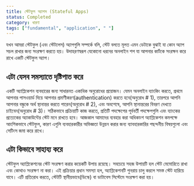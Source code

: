 ```yaml
---
title: স্টেটফুল অ্যাপস (Stateful Apps)
status: Completed
category: ধারণা
tags: ["fundamental", "application", " "]
---
```


যখন আমরা স্টেটফুল (এবং স্টেটলেস) অ্যাপগুলি সম্পর্কে বলি,
স্টেট বলতে মূলত এমন ডেটাকে বুঝাই যা কোন অ্যাপ সচল রাখার জন্য সংরক্ষণ করতে হয়। উদাহরণস্বরূপ যেকোনো ধরনের অনলাইন শপ যা আপনার কার্টকে সংরক্ষন করে রাখে একটি স্টেটফুল অ্যাপ।


## এটা যেসব সমস্যাতে দৃষ্টিপাত করে

একটি অ্যাপ্লিকেশন ব্যবহারের জন্য সাধারনত একাধিক অনুরোধের প্রয়োজন। যেমন অনলাইন ব্যাংকিং করতে, প্রথমে আপনার পাসওয়ার্ড দিয়ে আপনার প্রমাণীকরণ(authentication) করতে হবে(অনুরোধ # 1), তারপরে আপনি আপনার বন্ধুকে অর্থ স্থানান্তর করতে পারেন(অনুরোধ # 2), এবং অবশেষে, আপনি স্থানান্তরের বিবরণ দেখতে চাইবেন(অনুরোধ # 3)। সঠিকভাবে প্রক্রিয়াটি কাজ করতে, প্রতিটি পদক্ষেপের পূর্ববর্তী পদক্ষেপগুলি এবং ব্যাংকের প্রত্যেকের অ্যাকাউন্টের স্টেট মনে রাখতে হবে। আজকাল আমাদের ব্যবহার করা অধিকাংশ অ্যাপ্লিকেশন কমপক্ষে আংশিকভাবে স্টেটফুল, কারণ এগুলি ব্যবহারকারীর অভিজ্ঞতা উন্নয়ন করার জন্য ব্যাবহারকারির পছন্দনীয় বিষয়গুলো এবং সেটিংস জমা করে রাখে।


## এটা কিভাবে সাহায্য করে

স্টেটফুল অ্যাপ্লিকেশনের স্টেট সংরক্ষণ করার কয়েকটি উপায় রয়েছে। সবচেয়ে সহজ উপায়টি হল স্টেট মেমোরিতে রাখা এবং কোথাও সংরক্ষণ না করা। এই প্রক্রিয়ার প্রধান সমস্যা হল, অ্যাপ্লিকেশনটি পুনরায় চালু করলে সমস্ত স্টেট হারিয়ে যাবে। এটি প্রতিরোধ করতে, স্টেটটি স্থানীয়ভাবে(ডিস্কে) বা ডাটাবেস সিস্টেমে সংরক্ষণ করা হয়।
